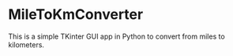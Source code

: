 # MileToKmConverter

This is a simple TKinter GUI app in Python to convert from miles to kilometers.

